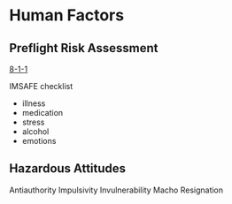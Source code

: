 # Human Factors

## Preflight Risk Assessment

[8-1-1]()

IMSAFE checklist

- illness
- medication
- stress
- alcohol
- emotions

## Hazardous Attitudes

Antiauthority
Impulsivity
Invulnerability
Macho
Resignation